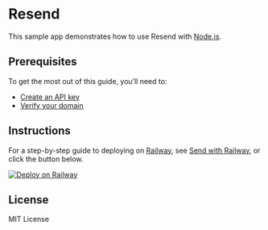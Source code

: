 # Resend

This sample app demonstrates how to use Resend with [Node.js](https://nodejs.org).

## Prerequisites

To get the most out of this guide, you’ll need to:

* [Create an API key](https://resend.com/api-keys)
* [Verify your domain](https://resend.com/domains)

## Instructions

For a step-by-step guide to deploying on [Railway](https://railway.com?referralCode=resend), see [Send with Railway](https://resend.com/docs/send-with-railway), or click the button below.

[![Deploy on Railway](https://railway.app/button.svg)](https://railway.app/new/template/resend?referralCode=resend)

## License

MIT License
